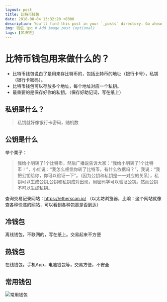 ```yaml
---
layout: post
title: 比特币钱包
date: 2018-08-04 13:32:20 +0300
description: You’ll find this post in your `_posts` directory. Go ahead and edit it and re-build the site to see your changes. # Add post description (optional)
img: 钱包.jpg # Add image post (optional)
tags: [区块链]
---
```


# 比特币钱包用来做什么的？
- 比特币钱包说白了是用来存比特币的，包括比特币的地址（银行卡号），私钥（银行卡密码）。
- 比特币钱包可以存放多个地址，每个地址对应一个私钥。
- 最重要的是保存好你的私钥。（保存好助记词，写在纸上）

## 私钥是什么？
> 私钥就好像银行卡密码，随机数

## 公钥是什么
 举个栗子：  
> 我给小明转了1个比特币，然后广播说告诉大家：“我给小明转了1个比特币！”，小红说：“我怎么相信你转了比特币，有什么依据吗？”，我说：“我把公钥给你，你可以验证一下”。（因为公钥和私钥是一一对应的关系），私钥可以生成公钥,公钥和私钥成对出现，用密码学可以验证公钥。然而公钥不可以生成私钥。


查询交易记录网站：https://etherscan.io/       （以太坊浏览器，比喻：这个网站就像查各种快递的网站，可以看到各种包裹是否到达）


## 冷钱包
离线钱包，不联网的，写在纸上。交易起来不方便

## 热钱包
在线钱包，手机App，电脑钱包等，交易方便，不安全

## 常用钱包
![常用钱包](http://bjiebtc.oss-cn-beijing.aliyuncs.com/bjiebtc/2017/12/hengping.png)



